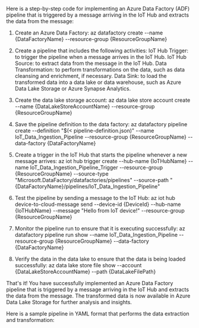 Here is a step-by-step code for implementing an Azure Data Factory (ADF) pipeline that is triggered by a message arriving in the IoT Hub and extracts the data from the message:

1. Create an Azure Data Factory:
az datafactory create --name {DataFactoryName} --resource-group {ResourceGroupName}

2. Create a pipeline that includes the following activities:
IoT Hub Trigger: to trigger the pipeline when a message arrives in the IoT Hub.
IoT Hub Source: to extract data from the message in the IoT Hub.
Data Transformation: to perform transformations on the data, such as data cleansing and enrichment, if necessary.
Data Sink: to load the transformed data into a data lake or data warehouse, such as Azure Data Lake Storage or Azure Synapse Analytics.


3. Create the data lake storage account:
az data lake store account create --name {DataLakeStoreAccountName} --resource-group {ResourceGroupName}


4. Save the pipeline definition to the data factory:
az datafactory pipeline create --definition "$(< pipeline-definition.json)" --name IoT_Data_Ingestion_Pipeline --resource-group {ResourceGroupName} --data-factory {DataFactoryName}


5. Create a trigger in the IoT Hub that starts the pipeline whenever a new message arrives:
az iot hub trigger create --hub-name {IoTHubName} --name IoT_Data_Ingestion_Pipeline_Trigger --resource-group {ResourceGroupName} --source-type "Microsoft.DataFactory/datafactories/pipelines" --source-path "{DataFactoryName}/pipelines/IoT_Data_Ingestion_Pipeline"


6. Test the pipeline by sending a message to the IoT Hub:
az iot hub device-to-cloud-message send --device-id {DeviceId} --hub-name {IoTHubName} --message "Hello from IoT device!" --resource-group {ResourceGroupName}


7. Monitor the pipeline run to ensure that it is executing successfully:
az datafactory pipeline run show --name IoT_Data_Ingestion_Pipeline --resource-group {ResourceGroupName} --data-factory {DataFactoryName}


8. Verify the data in the data lake to ensure that the data is being loaded successfully:
az data lake store file show --account {DataLakeStoreAccountName} --path {DataLakeFilePath}


That's it! You have successfully implemented an Azure Data Factory pipeline that is triggered by a message arriving in the IoT Hub and extracts the data from the message. The transformed data is now available in Azure Data Lake Storage for further analysis and insights.


Here is a sample pipeline in YAML format that performs the data extraction and transformation: